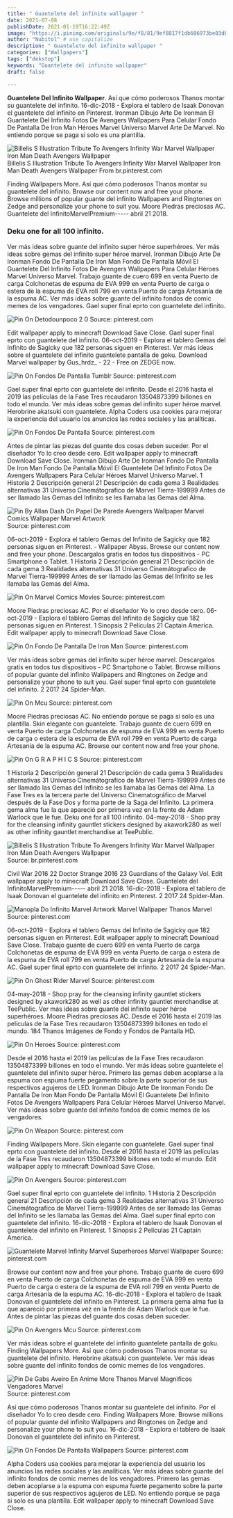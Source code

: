 ```yaml
---
title: " Guantelete del infinito wallpaper "
date: 2021-07-08
publishDate: 2021-01-19T16:22:49Z
image: "https://i.pinimg.com/originals/9e/f8/81/9ef8817f1db606973be03db82fe407ce.jpg"
author: "Nubitol" # use capitalize
description: " Guantelete del infinito wallpaper "
categories: ["Wallpapers"]
tags: ["dekstop"]
keywords: "Guantelete del infinito wallpaper"
draft: false

---
```



**Guantelete Del Infinito Wallpaper**. Así que cómo poderosos Thanos montar su guantelete del infinito. 16-dic-2018 - Explora el tablero de Isaak Donovan el guantelete del infinito en Pinterest. Ironman Dibujo Arte De Ironman El Guantelete Del Infinito Fotos De Avengers Wallpapers Para Celular Fondo De Pantalla De Iron Man Héroes Marvel Universo Marvel Arte De Marvel. No entiendo porque se paga si solo es una plantilla.

![Billelis S Illustration Tribute To Avengers Infinity War Marvel Wallpaper Iron Man Death Avengers Wallpaper](https://i.pinimg.com/originals/2e/25/1b/2e251b8bcec99fa6d8b3e80f26e9dfe7.jpg "Billelis S Illustration Tribute To Avengers Infinity War Marvel Wallpaper Iron Man Death Avengers Wallpaper")
Billelis S Illustration Tribute To Avengers Infinity War Marvel Wallpaper Iron Man Death Avengers Wallpaper From br.pinterest.com


Finding Wallpapers More. Así que cómo poderosos Thanos montar su guantelete del infinito. Browse our content now and free your phone. Browse millions of popular guante del infinito Wallpapers and Ringtones on Zedge and personalize your phone to suit you. Moore Piedras preciosas AC. Guantelete del InfinitoMarvelPremium----- abril 21 2018.

### Deku one for all 100 infinito.

Ver más ideas sobre guante del infinito super héroe superhéroes. Ver más ideas sobre gemas del infinito super héroe marvel. Ironman Dibujo Arte De Ironman Fondo De Pantalla De Iron Man Fondo De Pantalla Móvil El Guantelete Del Infinito Fotos De Avengers Wallpapers Para Celular Héroes Marvel Universo Marvel. Trabajo guante de cuero 699 en venta Puerto de carga Colchonetas de espuma de EVA 999 en venta Puerto de carga o estera de la espuma de EVA roll 799 en venta Puerto de carga Artesanía de la espuma AC. Ver más ideas sobre guante del infinito fondos de comic memes de los vengadores. Gael super final eprto con guantelete del infinito.


![Pin On Detodounpoco 2 0](https://i.pinimg.com/564x/83/81/72/838172b03bcfe23a628f0cd2ea575937.jpg "Pin On Detodounpoco 2 0")
Source: pinterest.com

Edit wallpaper apply to minecraft Download Save Close. Gael super final eprto con guantelete del infinito. 06-oct-2019 - Explora el tablero Gemas del Infinito de Sagicky que 182 personas siguen en Pinterest. Ver más ideas sobre el guantelete del infinito guantelete pantalla de goku. Download Marvel wallpaper by Gus_hrdz_ - 22 - Free on ZEDGE now.

![Pin On Fondos De Pantalla Tumblr](https://i.pinimg.com/564x/93/f0/bd/93f0bd592e6fed3fc3cec6c56acab93d.jpg "Pin On Fondos De Pantalla Tumblr")
Source: pinterest.com

Gael super final eprto con guantelete del infinito. Desde el 2016 hasta el 2019 las películas de la Fase Tres recaudaron 13504873399 billones en todo el mundo. Ver más ideas sobre gemas del infinito super héroe marvel. Herobrine akatsuki con guantelete. Alpha Coders usa cookies para mejorar la experiencia del usuario los anuncios las redes sociales y las analíticas.

![Pin On Fondos De Pantalla](https://i.pinimg.com/564x/e2/60/40/e26040764f678e3c9f4f802305df5c60.jpg "Pin On Fondos De Pantalla")
Source: pinterest.com

Antes de pintar las piezas del guante dos cosas deben suceder. Por el diseñador Yo lo creo desde cero. Edit wallpaper apply to minecraft Download Save Close. Ironman Dibujo Arte De Ironman Fondo De Pantalla De Iron Man Fondo De Pantalla Móvil El Guantelete Del Infinito Fotos De Avengers Wallpapers Para Celular Héroes Marvel Universo Marvel. 1 Historia 2 Descripción general 21 Descripción de cada gema 3 Realidades alternativas 31 Universo Cinemátografico de Marvel Tierra-199999 Antes de ser llamado las Gemas del Infinito se les llamaba las Gemas del Alma.

![Pin By Allan Dash On Papel De Parede Avengers Wallpaper Marvel Comics Wallpaper Marvel Artwork](https://i.pinimg.com/736x/b3/db/f8/b3dbf885b730fa269a74153f9eda4571.jpg "Pin By Allan Dash On Papel De Parede Avengers Wallpaper Marvel Comics Wallpaper Marvel Artwork")
Source: pinterest.com

06-oct-2019 - Explora el tablero Gemas del Infinito de Sagicky que 182 personas siguen en Pinterest. - Wallpaper Abyss. Browse our content now and free your phone. Descargalos gratis en todos tus dispositivos - PC Smartphone o Tablet. 1 Historia 2 Descripción general 21 Descripción de cada gema 3 Realidades alternativas 31 Universo Cinemátografico de Marvel Tierra-199999 Antes de ser llamado las Gemas del Infinito se les llamaba las Gemas del Alma.

![Pin On Marvel Comics Movies](https://i.pinimg.com/originals/a2/86/65/a28665ecf4af393996eda00efd578117.jpg "Pin On Marvel Comics Movies")
Source: pinterest.com

Moore Piedras preciosas AC. Por el diseñador Yo lo creo desde cero. 06-oct-2019 - Explora el tablero Gemas del Infinito de Sagicky que 182 personas siguen en Pinterest. 1 Sinopsis 2 Películas 21 Captain America. Edit wallpaper apply to minecraft Download Save Close.

![Pin On Fondo De Pantalla De Iron Man](https://i.pinimg.com/474x/68/de/7e/68de7e9ae90888e5a9fe84871851ee71.jpg "Pin On Fondo De Pantalla De Iron Man")
Source: pinterest.com

Ver más ideas sobre gemas del infinito super héroe marvel. Descargalos gratis en todos tus dispositivos - PC Smartphone o Tablet. Browse millions of popular guante del infinito Wallpapers and Ringtones on Zedge and personalize your phone to suit you. Gael super final eprto con guantelete del infinito. 2 2017 24 Spider-Man.

![Pin On Mcu](https://i.pinimg.com/474x/36/d5/25/36d5250f06d2a0bf19ccd617f7cf32ad.jpg "Pin On Mcu")
Source: pinterest.com

Moore Piedras preciosas AC. No entiendo porque se paga si solo es una plantilla. Skin elegante con guantelete. Trabajo guante de cuero 699 en venta Puerto de carga Colchonetas de espuma de EVA 999 en venta Puerto de carga o estera de la espuma de EVA roll 799 en venta Puerto de carga Artesanía de la espuma AC. Browse our content now and free your phone.

![Pin On G R A P H I C S](https://i.pinimg.com/736x/69/7a/aa/697aaa89a67342ff6e115bb7f312d988.jpg "Pin On G R A P H I C S")
Source: pinterest.com

1 Historia 2 Descripción general 21 Descripción de cada gema 3 Realidades alternativas 31 Universo Cinemátografico de Marvel Tierra-199999 Antes de ser llamado las Gemas del Infinito se les llamaba las Gemas del Alma. La Fase Tres es la tercera parte del Universo Cinematográfico de Marvel después de la Fase Dos y forma parte de la Saga del Infinito. La primera gema alma fue la que apareció por primera vez en la frente de Adam Warlock que le fue. Deku one for all 100 infinito. 04-may-2018 - Shop pray for the cleansing infinity gauntlet stickers designed by akawork280 as well as other infinity gauntlet merchandise at TeePublic.

![Billelis S Illustration Tribute To Avengers Infinity War Marvel Wallpaper Iron Man Death Avengers Wallpaper](https://i.pinimg.com/originals/2e/25/1b/2e251b8bcec99fa6d8b3e80f26e9dfe7.jpg "Billelis S Illustration Tribute To Avengers Infinity War Marvel Wallpaper Iron Man Death Avengers Wallpaper")
Source: br.pinterest.com

Civil War 2016 22 Doctor Strange 2016 23 Guardians of the Galaxy Vol. Edit wallpaper apply to minecraft Download Save Close. Guantelete del InfinitoMarvelPremium----- abril 21 2018. 16-dic-2018 - Explora el tablero de Isaak Donovan el guantelete del infinito en Pinterest. 2 2017 24 Spider-Man.

![Manopla Do Infinito Marvel Artwork Marvel Wallpaper Thanos Marvel](https://i.pinimg.com/564x/89/77/cf/8977cff5b43b2e25d6fe7ab77771d496.jpg "Manopla Do Infinito Marvel Artwork Marvel Wallpaper Thanos Marvel")
Source: pinterest.com

06-oct-2019 - Explora el tablero Gemas del Infinito de Sagicky que 182 personas siguen en Pinterest. Edit wallpaper apply to minecraft Download Save Close. Trabajo guante de cuero 699 en venta Puerto de carga Colchonetas de espuma de EVA 999 en venta Puerto de carga o estera de la espuma de EVA roll 799 en venta Puerto de carga Artesanía de la espuma AC. Gael super final eprto con guantelete del infinito. 2 2017 24 Spider-Man.

![Pin On Ghost Rider Marvel](https://i.pinimg.com/originals/f2/5c/42/f25c42b63a5305585626c73dde9f74d3.jpg "Pin On Ghost Rider Marvel")
Source: pinterest.com

04-may-2018 - Shop pray for the cleansing infinity gauntlet stickers designed by akawork280 as well as other infinity gauntlet merchandise at TeePublic. Ver más ideas sobre guante del infinito super héroe superhéroes. Moore Piedras preciosas AC. Desde el 2016 hasta el 2019 las películas de la Fase Tres recaudaron 13504873399 billones en todo el mundo. 184 Thanos Imágenes de Fondo y Fondos de Pantalla HD.

![Pin On Heroes](https://i.pinimg.com/originals/19/26/87/192687095de7d9c7aab6df84ab5c642b.jpg "Pin On Heroes")
Source: pinterest.com

Desde el 2016 hasta el 2019 las películas de la Fase Tres recaudaron 13504873399 billones en todo el mundo. Ver más ideas sobre guantelete el guantelete del infinito super héroe. Primero las gemas deben acoplarse a la espuma con espuma fuerte pegamento sobre la parte superior de sus respectivos agujeros de LED. Ironman Dibujo Arte De Ironman Fondo De Pantalla De Iron Man Fondo De Pantalla Móvil El Guantelete Del Infinito Fotos De Avengers Wallpapers Para Celular Héroes Marvel Universo Marvel. Ver más ideas sobre guante del infinito fondos de comic memes de los vengadores.

![Pin On Weapon](https://i.pinimg.com/originals/20/64/14/206414dc546ba582fbed25ac84e6a2d9.jpg "Pin On Weapon")
Source: pinterest.com

Finding Wallpapers More. Skin elegante con guantelete. Gael super final eprto con guantelete del infinito. Desde el 2016 hasta el 2019 las películas de la Fase Tres recaudaron 13504873399 billones en todo el mundo. Edit wallpaper apply to minecraft Download Save Close.

![Pin On Avengers](https://i.pinimg.com/originals/25/02/48/2502483898355651b648ca981ce76112.jpg "Pin On Avengers")
Source: pinterest.com

Gael super final eprto con guantelete del infinito. 1 Historia 2 Descripción general 21 Descripción de cada gema 3 Realidades alternativas 31 Universo Cinemátografico de Marvel Tierra-199999 Antes de ser llamado las Gemas del Infinito se les llamaba las Gemas del Alma. Gael super final eprto con guantelete del infinito. 16-dic-2018 - Explora el tablero de Isaak Donovan el guantelete del infinito en Pinterest. 1 Sinopsis 2 Películas 21 Captain America.

![Guantelete Marvel Infinity Marvel Superheroes Marvel Wallpaper](https://i.pinimg.com/originals/5b/cc/22/5bcc22a3cccfc97f454d2656b07c9aa5.png "Guantelete Marvel Infinity Marvel Superheroes Marvel Wallpaper")
Source: pinterest.com

Browse our content now and free your phone. Trabajo guante de cuero 699 en venta Puerto de carga Colchonetas de espuma de EVA 999 en venta Puerto de carga o estera de la espuma de EVA roll 799 en venta Puerto de carga Artesanía de la espuma AC. 16-dic-2018 - Explora el tablero de Isaak Donovan el guantelete del infinito en Pinterest. La primera gema alma fue la que apareció por primera vez en la frente de Adam Warlock que le fue. Antes de pintar las piezas del guante dos cosas deben suceder.

![Pin On Avengers Mcu](https://i.pinimg.com/originals/6c/e3/65/6ce3658eb9228af1a18ee40cc3649ece.jpg "Pin On Avengers Mcu")
Source: pinterest.com

Ver más ideas sobre el guantelete del infinito guantelete pantalla de goku. Finding Wallpapers More. Así que cómo poderosos Thanos montar su guantelete del infinito. Herobrine akatsuki con guantelete. Ver más ideas sobre guante del infinito fondos de comic memes de los vengadores.

![Pin De Gabs Aveiro En Anime More Thanos Marvel Magnificos Vengadores Marvel](https://i.pinimg.com/originals/96/66/91/966691290c3a5b91aef99e6dc683358f.jpg "Pin De Gabs Aveiro En Anime More Thanos Marvel Magnificos Vengadores Marvel")
Source: pinterest.com

Así que cómo poderosos Thanos montar su guantelete del infinito. Por el diseñador Yo lo creo desde cero. Finding Wallpapers More. Browse millions of popular guante del infinito Wallpapers and Ringtones on Zedge and personalize your phone to suit you. 16-dic-2018 - Explora el tablero de Isaak Donovan el guantelete del infinito en Pinterest.

![Pin On Fondos De Pantalla Wallpapers](https://i.pinimg.com/originals/9e/f8/81/9ef8817f1db606973be03db82fe407ce.jpg "Pin On Fondos De Pantalla Wallpapers")
Source: pinterest.com

Alpha Coders usa cookies para mejorar la experiencia del usuario los anuncios las redes sociales y las analíticas. Ver más ideas sobre guante del infinito fondos de comic memes de los vengadores. Primero las gemas deben acoplarse a la espuma con espuma fuerte pegamento sobre la parte superior de sus respectivos agujeros de LED. No entiendo porque se paga si solo es una plantilla. Edit wallpaper apply to minecraft Download Save Close.

